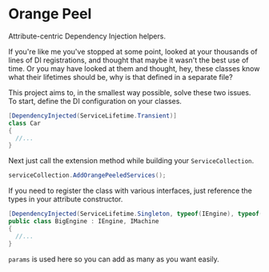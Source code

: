 # Orange Peel
Attribute-centric Dependency Injection helpers.

If you're like me you've stopped at some point, looked at your thousands of lines of DI registrations, and thought that maybe it wasn't the best use of time.  Or you may have looked at them and thought, hey, these classes know what their lifetimes should be, why is that defined in a separate file?

This project aims to, in the smallest way possible, solve these two issues. To start, define the DI configuration on your classes.
```C#
[DependencyInjected(ServiceLifetime.Transient)]
class Car
{
  //...
}
```

Next just call the extension method while building your `ServiceCollection`.
```C#
serviceCollection.AddOrangePeeledServices();
```

If you need to register the class with various interfaces, just reference the types in your attribute constructor.
```C#
[DependencyInjected(ServiceLifetime.Singleton, typeof(IEngine), typeof(IMachine))]
public class BigEngine : IEngine, IMachine
{
  //...
}
```
`params` is used here so you can add as many as you want easily.

